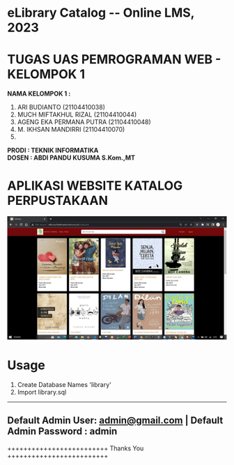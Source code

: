 # eLibrary Catalog -- Online LMS, 2023

# TUGAS UAS PEMROGRAMAN WEB - KELOMPOK 1

<b> NAMA KELOMPOK 1 : <br> </b>

1) ARI BUDIANTO 		      (21104410038)  <br>
2) MUCH MIFTAKHUL RIZAL 	(21104410044)  <br>
3) AGENG EKA PERMANA PUTRA	(21104410048)  <br>
4) M. IKHSAN MANDIRRI 		(21104410070)  <br>
5) 
<b> PRODI : TEKNIK INFORMATIKA<br> </b>
<b> DOSEN : ABDI PANDU KUSUMA S.Kom.,MT <br> </b>

# APLIKASI WEBSITE KATALOG PERPUSTAKAAN
![alt text](https://github.com/muhikhsanm404/elibrarycatalog/blob/master/ss.JPG)
# Usage

1. Create Database Names 'library'
2. Import library.sql

---------------------------------------
Default Admin User: admin@gmail.com 
| Default Admin Password : admin
---------------------------------------
+++++++++++++++++++++++++ Thanks You +++++++++++++++++++++++++
